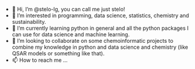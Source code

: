 - 👋 Hi, I’m @stelo-lg, you can call me just stelo! 
- 👀 I’m interested in programming, data science, statistics, chemistry and sustainability. 
- 🌱 I’m currently learning python in general and all the python packages I can use for data science and machine learning.
- 💞️ I’m looking to collaborate on some chemoinformatic projects to combine my knowledge in python and data science and chemistry (like QSAR models or something like that).
- 📫 How to reach me ...

<!---
stelo-lg/stelo-lg is a ✨ special ✨ repository because its `README.md` (this file) appears on your GitHub profile.
You can click the Preview link to take a look at your changes.
--->
